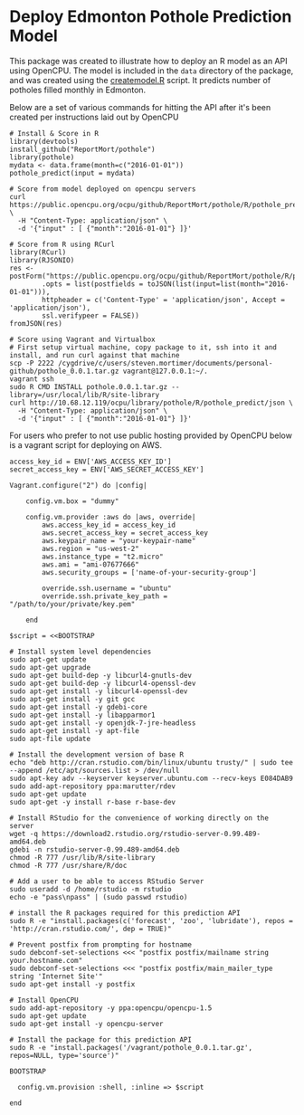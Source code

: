 Deploy Edmonton Pothole Prediction Model
====================

This package was created to illustrate how to deploy an R model as an API using OpenCPU. 
The model is included in the `data` directory of the package, and was created
using the [createmodel.R](https://github.com/reportmort/pothole/blob/master/inst/pothole/createmodel.R) script. 
It predicts number of potholes filled monthly in Edmonton.

Below are a set of various commands for hitting the API after it's been created per
instructions laid out by OpenCPU

    # Install & Score in R
    library(devtools)
    install_github("ReportMort/pothole")
    library(pothole)
    mydata <- data.frame(month=c("2016-01-01"))
    pothole_predict(input = mydata)

    # Score from model deployed on opencpu servers
    curl https://public.opencpu.org/ocpu/github/ReportMort/pothole/R/pothole_predict/json \
      -H "Content-Type: application/json" \
      -d '{"input" : [ {"month":"2016-01-01"} ]}'
      
    # Score from R using RCurl
    library(RCurl)
    library(RJSONIO)
    res <- postForm("https://public.opencpu.org/ocpu/github/ReportMort/pothole/R/pothole_predict/json",
            .opts = list(postfields = toJSON(list(input=list(month="2016-01-01"))),
            httpheader = c('Content-Type' = 'application/json', Accept = 'application/json'),
            ssl.verifypeer = FALSE))
    fromJSON(res)
      
    # Score using Vagrant and Virtualbox
    # First setup virtual machine, copy package to it, ssh into it and install, and run curl against that machine
    scp -P 2222 /cygdrive/c/users/steven.mortimer/documents/personal-github/pothole_0.0.1.tar.gz vagrant@127.0.0.1:~/.
    vagrant ssh
    sudo R CMD INSTALL pothole.0.0.1.tar.gz --library=/usr/local/lib/R/site-library
    curl http://10.68.12.119/ocpu/library/pothole/R/pothole_predict/json \
      -H "Content-Type: application/json" \
      -d '{"input" : [ {"month":"2016-01-01"} ]}'
      

For users who prefer to not use public hosting provided by OpenCPU
below is a vagrant script for deploying on AWS.

```
access_key_id = ENV['AWS_ACCESS_KEY_ID']
secret_access_key = ENV['AWS_SECRET_ACCESS_KEY']

Vagrant.configure("2") do |config|

	config.vm.box = "dummy"
	
	config.vm.provider :aws do |aws, override|
		aws.access_key_id = access_key_id
		aws.secret_access_key = secret_access_key
		aws.keypair_name = "your-keypair-name"
		aws.region = "us-west-2"
		aws.instance_type = "t2.micro"
		aws.ami = "ami-07677666"
		aws.security_groups = ['name-of-your-security-group']

		override.ssh.username = "ubuntu"
		override.ssh.private_key_path = "/path/to/your/private/key.pem"
	
	end

$script = <<BOOTSTRAP

# Install system level dependencies
sudo apt-get update
sudo apt-get upgrade
sudo apt-get build-dep -y libcurl4-gnutls-dev
sudo apt-get build-dep -y libcurl4-openssl-dev
sudo apt-get install -y libcurl4-openssl-dev
sudo apt-get install -y git gcc
sudo apt-get install -y gdebi-core
sudo apt-get install -y libapparmor1
sudo apt-get install -y openjdk-7-jre-headless
sudo apt-get install -y apt-file
sudo apt-file update

# Install the development version of base R
echo "deb http://cran.rstudio.com/bin/linux/ubuntu trusty/" | sudo tee --append /etc/apt/sources.list > /dev/null
sudo apt-key adv --keyserver keyserver.ubuntu.com --recv-keys E084DAB9
sudo add-apt-repository ppa:marutter/rdev
sudo apt-get update
sudo apt-get -y install r-base r-base-dev

# Install RStudio for the convenience of working directly on the server
wget -q https://download2.rstudio.org/rstudio-server-0.99.489-amd64.deb
gdebi -n rstudio-server-0.99.489-amd64.deb
chmod -R 777 /usr/lib/R/site-library
chmod -R 777 /usr/share/R/doc

# Add a user to be able to access RStudio Server
sudo useradd -d /home/rstudio -m rstudio
echo -e "pass\npass" | (sudo passwd rstudio)

# install the R packages required for this prediction API
sudo R -e "install.packages(c('forecast', 'zoo', 'lubridate'), repos = 'http://cran.rstudio.com/', dep = TRUE)"

# Prevent postfix from prompting for hostname
sudo debconf-set-selections <<< "postfix postfix/mailname string your.hostname.com"
sudo debconf-set-selections <<< "postfix postfix/main_mailer_type string 'Internet Site'"
sudo apt-get install -y postfix
 
# Install OpenCPU
sudo add-apt-repository -y ppa:opencpu/opencpu-1.5
sudo apt-get update
sudo apt-get install -y opencpu-server

# Install the package for this prediction API
sudo R -e "install.packages('/vagrant/pothole_0.0.1.tar.gz', repos=NULL, type='source')"

BOOTSTRAP

  config.vm.provision :shell, :inline => $script
  
end
```



